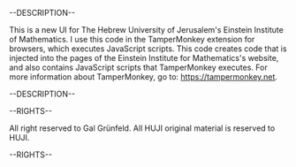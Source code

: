 --DESCRIPTION--

This is a new UI for The Hebrew University of Jerusalem's Einstein Institute of Mathematics. I use this code in the TamperMonkey extension for browsers, which executes JavaScript scripts. This code creates code that is injected into the pages of the Einstein Institute for Mathematics's website, and also contains JavaScript scripts that TamperMonkey executes. For more information about TamperMonkey, go to: https://tampermonkey.net.

--DESCRIPTION--

--RIGHTS--

All right reserved to Gal Grünfeld. All HUJI original material is reserved to HUJI.

--RIGHTS--
